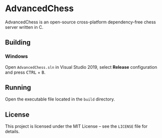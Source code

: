 # AdvancedChess

AdvancedChess is an open-source cross-platform dependency-free chess server written in C.

## Building

### Windows

Open `AdvancedChess.sln` in Visual Studio 2019, select **Release** configuration and press <kbd>CTRL</kbd> + <kbd>B</kbd>.

## Running

Open the executable file located in the `build` directory.

## License

This project is licensed under the MIT License – see the `LICENSE` file for details.